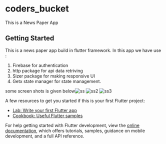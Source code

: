 # coders_bucket

This is a News Paper App

## Getting Started

This is a news paper app build in flutter framework. In this app we have use :
1) Firebase for authentication
2) http package for api data retriving
3) Sizer package for making responsive UI
4) Getx state manager for state management.

some screen shots is given below![ss](https://github.com/NafimAhmed/News_paper_app/assets/49490709/b700abaa-49de-4629-8410-02674c886567)
![ss2](https://github.com/NafimAhmed/News_paper_app/assets/49490709/0efccc34-d023-4f63-a733-6019239ec75c)
![ss3](https://github.com/NafimAhmed/News_paper_app/assets/49490709/7f52ae9b-d151-41fc-929a-9aa985a79a9c)


A few resources to get you started if this is your first Flutter project:

- [Lab: Write your first Flutter app](https://docs.flutter.dev/get-started/codelab)
- [Cookbook: Useful Flutter samples](https://docs.flutter.dev/cookbook)

For help getting started with Flutter development, view the
[online documentation](https://docs.flutter.dev/), which offers tutorials,
samples, guidance on mobile development, and a full API reference.
